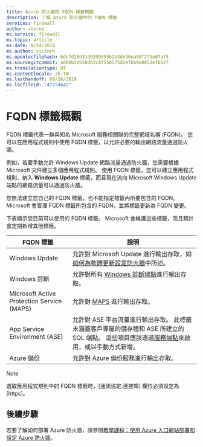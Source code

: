 ```yaml
---
title: Azure 防火牆的 FQDN 標籤概觀
description: 了解 Azure 防火牆中的 FQDN 標籤
services: firewall
author: vhorne
ms.service: firewall
ms.topic: article
ms.date: 9/24/2018
ms.author: victorh
ms.openlocfilehash: 6dc7d20d31d9399355b2b3de90ea90f2f3e07af5
ms.sourcegitcommit: ad08b2db50d63c8f550575d2e7bb9a0852efb12f
ms.translationtype: HT
ms.contentlocale: zh-TW
ms.lasthandoff: 09/26/2018
ms.locfileid: "47224642"
---
```

# <a name="fqdn-tags-overview"></a>FQDN 標籤概觀

FQDN 標籤代表一群與知名 Microsoft 服務相關聯的完整網域名稱 (FQDN)。 您可以在應用程式規則中使用 FQDN 標籤，以允許必要的輸出網路流量通過防火牆。

例如，若要手動允許 Windows Update 網路流量通過防火牆，您需要根據 Microsoft 文件建立多個應用程式規則。 使用 FQDN 標籤，您可以建立應用程式規則、納入 **Windows Update** 標籤，而且現在流向 Microsoft Windows Update 端點的網路流量可以通過防火牆。

您無法建立您自己的 FQDN 標籤，也不能指定標籤內所要包含的 FQDN。 Microsoft 會管理 FQDN 標籤所包含的 FQDN，並將標籤更新為 FQDN 變更。 

<!--- screenshot of application rule with a FQDN tag.-->

下表顯示您目前可以使用的 FQDN 標籤。 Microsoft 會維護這些標籤，而且預計會定期新增其他標籤。

|FQDN 標籤  |說明  |
|---------|---------|
|Windows Update     |允許對 Microsoft Update 進行輸出存取，如[如何為軟體更新設定防火牆](https://technet.microsoft.com/library/bb693717.aspx)中所述。|
|Windows 診斷|允許對所有 [Windows 診斷端點](https://docs.microsoft.com/windows/privacy/configure-windows-diagnostic-data-in-your-organization#endpoints)進行輸出存取。|
|Microsoft Active Protection Service (MAPS)|允許對 [MAPS](https://cloudblogs.microsoft.com/enterprisemobility/2016/05/31/important-changes-to-microsoft-active-protection-service-maps-endpoint/) 進行輸出存取。|
|App Service Environment (ASE)|允許對 ASE 平台流量進行輸出存取。 此標籤未涵蓋客戶專屬的儲存體和 ASE 所建立的 SQL 端點。 這些項目應該透過[服務端點](../virtual-network/tutorial-restrict-network-access-to-resources.md)來啟用，或以手動方式新增。|
|Azure 備份|允許對 Azure 備份服務進行輸出存取。

> [!NOTE]
> 選取應用程式規則中的 FQDN 標籤時，[通訊協定:連接埠] 欄位必須設定為 [https]。

## <a name="next-steps"></a>後續步驟

若要了解如何部署 Azure 防火牆，請參閱[教學課程：使用 Azure 入口網站部署和設定 Azure 防火牆](tutorial-firewall-deploy-portal.md)。